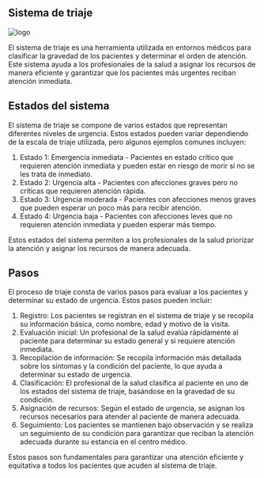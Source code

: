 ## Sistema de triaje

![logo](https://i.postimg.cc/CdT5Y8cK/db9e839e-2b20-4ecb-8f38-1707ce57c76d.png)

El sistema de triaje es una herramienta utilizada en entornos médicos para clasificar la gravedad de los pacientes y determinar el orden de atención. Este sistema ayuda a los profesionales de la salud a asignar los recursos de manera eficiente y garantizar que los pacientes más urgentes reciban atención inmediata.

## Estados del sistema

El sistema de triaje se compone de varios estados que representan diferentes niveles de urgencia. Estos estados pueden variar dependiendo de la escala de triaje utilizada, pero algunos ejemplos comunes incluyen:

1. Estado 1: Emergencia inmediata - Pacientes en estado crítico que requieren atención inmediata y pueden estar en riesgo de morir si no se les trata de inmediato.
2. Estado 2: Urgencia alta - Pacientes con afecciones graves pero no críticas que requieren atención rápida.
3. Estado 3: Urgencia moderada - Pacientes con afecciones menos graves que pueden esperar un poco más para recibir atención.
4. Estado 4: Urgencia baja - Pacientes con afecciones leves que no requieren atención inmediata y pueden esperar más tiempo.

Estos estados del sistema permiten a los profesionales de la salud priorizar la atención y asignar los recursos de manera adecuada.

## Pasos

El proceso de triaje consta de varios pasos para evaluar a los pacientes y determinar su estado de urgencia. Estos pasos pueden incluir:

1. Registro: Los pacientes se registran en el sistema de triaje y se recopila su información básica, como nombre, edad y motivo de la visita.
2. Evaluación inicial: Un profesional de la salud evalúa rápidamente al paciente para determinar su estado general y si requiere atención inmediata.
3. Recopilación de información: Se recopila información más detallada sobre los síntomas y la condición del paciente, lo que ayuda a determinar su estado de urgencia.
4. Clasificación: El profesional de la salud clasifica al paciente en uno de los estados del sistema de triaje, basándose en la gravedad de su condición.
5. Asignación de recursos: Según el estado de urgencia, se asignan los recursos necesarios para atender al paciente de manera adecuada.
6. Seguimiento: Los pacientes se mantienen bajo observación y se realiza un seguimiento de su condición para garantizar que reciban la atención adecuada durante su estancia en el centro médico.

Estos pasos son fundamentales para garantizar una atención eficiente y equitativa a todos los pacientes que acuden al sistema de triaje.

